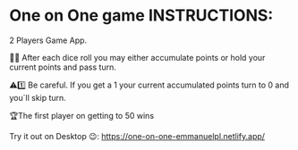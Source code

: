 # One on One game INSTRUCTIONS:

2 Players Game App.

🎲🎲 After each dice roll you may either accumulate points or hold your current points and pass turn.

⚠️1️⃣ Be careful. If you get a 1 your current accumulated points turn to 0 and you´ll skip turn.

🏆The first player on getting to 50 wins

Try it out on Desktop 😉:
https://one-on-one-emmanuelpl.netlify.app/
